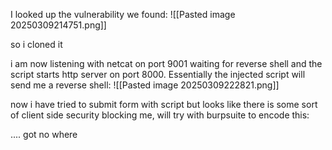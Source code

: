I looked up the vulnerability we found:
![[Pasted image 20250309214751.png]]

so i cloned it

i am now listening with netcat on port 9001 waiting for reverse shell and the script starts http server on port 8000. Essentially the injected script will send me a reverse shell:
![[Pasted image 20250309222821.png]]

now i have tried to submit form with script but looks like there is some sort of client side security blocking me, will try with burpsuite to encode this:

.... got no where
